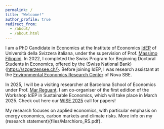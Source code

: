 ```yaml
---
permalink: /
title: "Welcome!"
author_profile: true
redirect_from: 
  - /about/
  - /about.html
---
```


I am a PhD Candidate in Economics at the Institute of Economics [IdEP](https://idep.usi.ch/) of Università della Svizzera italiana, under the supervision of Prof. [Massimo Filippini](https://scholar.google.com/citations?user=rFW0mNUAAAAJ&hl=it). In 2022, I completed the Swiss Program for Beginning Doctoral Students in Economics, offered by the (Swiss National Bank){https://szgerzensee.ch/}. Before joining IdEP, I was research assistant at the [Environmental Economics Research Center](https://www.novasbe.unl.pt/en/environmental) of Nova SBE. 

In 2025, I will be a visiting researcher at Barcelona School of Economics under Prof. [Mar Reguant](https://mreguant.github.io/). I am co-organiser of the first edidion of the  Workshop IdEP in Sustainable Economics, which will take place in March 2025. Check out here our [WISE 2025](https://www.dropbox.com/scl/fi/k4xqsdofgi3na72lj0dp4/WISE-2025.pdf?rlkey=1ss34basy2vmmvzl77vd7fo4q&e=2&dl=0) call for papers!

My research focuses on applied economics, with particular emphasis on energy economics, carbon markets and climate risks. More info on my (research statement){files/Marchioro_RS.pdf}.


